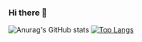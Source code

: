### Hi there 👋

![Anurag's GitHub stats](https://github-readme-stats.vercel.app/api?username=boriskhalkov&hide=issues,contribs&show_icons=true)
[![Top Langs](https://github-readme-stats.vercel.app/api/top-langs/?username=boriskhalkov&layout=compact)](https://github.com/boriskhalkov/github-readme-stats)

<!--
**BorisKhalkov/BorisKhalkov** is a ✨ _special_ ✨ repository because its `README.md` (this file) appears on your GitHub profile.

Here are some ideas to get you started:

- 🔭 I’m currently working on ...
- 🌱 I’m currently learning ...
- 👯 I’m looking to collaborate on ...
- 🤔 I’m looking for help with ...
- 💬 Ask me about ...
- 📫 How to reach me: ...
- 😄 Pronouns: ...
- ⚡ Fun fact: ...
-->
